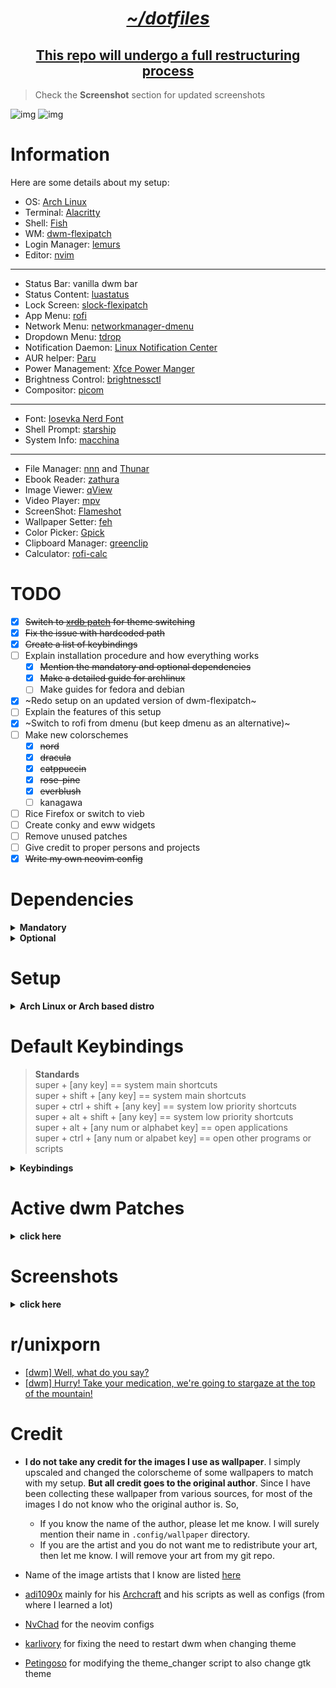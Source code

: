 <h1 align="center"><i><u>~/dotfiles</u></i></h1>

<h2 align="center"><u>This repo will undergo a full restructuring process</u></h2>

> Check the **Screenshot** section for updated screenshots

![img](/ss/dwm_gruvbox_cozy-night.png)
![img](/ss/dwm_nord_catppuccin-macchiato.png)

# Information

Here are some details about my setup:

- OS: [Arch Linux](https://archlinux.org/)
- Terminal: [Alacritty](https://github.com/alacritty/alacritty)
- Shell: [Fish](https://fishshell.com/)
- WM: [dwm-flexipatch](https://github.com/bakkeby/dwm-flexipatch)
- Login Manager: [lemurs](https://github.com/coastalwhite/lemurs)
- Editor: [nvim](https://github.com/neovim/neovim)

---

- Status Bar: vanilla dwm bar
- Status Content: [luastatus](https://github.com/shdown/luastatus)
- Lock Screen: [slock-flexipatch](https://github.com/bakkeby/slock-flexipatch)
- App Menu: [rofi](https://github.com/davatorium/rofi)
- Network Menu: [networkmanager-dmenu](https://github.com/firecat53/networkmanager-dmenu)
- Dropdown Menu: [tdrop](https://github.com/noctuid/tdrop)
- Notification Daemon: [Linux Notification Center](https://github.com/phuhl/linux_notification_center)
- AUR helper: [Paru](https://github.com/Morganamilo/paru)
- Power Management: [Xfce Power Manger](https://docs.xfce.org/xfce/xfce4-power-manager/start)
- Brightness Control: [brightnessctl](https://github.com/Hummer12007/brightnessctl)
- Compositor: [picom](https://github.com/yshui/picom)

---

- Font: [Iosevka Nerd Font](https://www.nerdfonts.com/)
- Shell Prompt: [starship](https://github.com/starship/starship)
- System Info: [macchina](https://github.com/Macchina-CLI/macchina)

---

- File Manager: [nnn](https://github.com/jarun/nnn) and [Thunar](https://docs.xfce.org/xfce/thunar/start)
- Ebook Reader: [zathura](https://github.com/pwmt/zathura)
- Image Viewer: [qView](https://github.com/jurplel/qView)
- Video Player: [mpv](https://github.com/mpv-player/mpv)
- ScreenShot: [Flameshot](https://github.com/flameshot-org/flameshot)
- Wallpaper Setter: [feh](https://github.com/derf/feh)
- Color Picker: [Gpick](https://github.com/thezbyg/gpick)
- Clipboard Manager: [greenclip](https://github.com/erebe/greenclip)
- Calculator: [rofi-calc](https://github.com/svenstaro/rofi-calc)

# TODO

- [x] ~~Switch to [xrdb patch](https://dwm.suckless.org/patches/xrdb/) for theme switching~~
- [x] ~~Fix the issue with hardcoded path~~
- [x] ~~Create a list of keybindings~~
- [ ] Explain installation procedure and how everything works
  - [x] ~~Mention the mandatory and optional dependencies~~
  - [x] ~~Make a detailed guide for archlinux~~
  - [ ] Make guides for fedora and debian
- [x] ~Redo setup on an updated version of dwm-flexipatch~
- [ ] Explain the features of this setup
- [x] ~Switch to rofi from dmenu (but keep dmenu as an alternative)~
- [ ] Make new colorschemes
  - [x] ~~nord~~
  - [x] ~~dracula~~
  - [x] ~~catppuccin~~
  - [x] ~~rose-pine~~
  - [x] ~~everblush~~
  - [ ] kanagawa
- [ ] Rice Firefox or switch to vieb
- [ ] Create conky and eww widgets
- [ ] Remove unused patches
- [ ] Give credit to proper persons and projects
- [x] ~~Write my own neovim config~~

# Dependencies

<details>
<summary><b>Mandatory</b></summary>

- Xorg (for beginners, I recommend installing the whole package)
- xrdb (for reloading xresource colorschemes)
- A terminal emulator
  - if you use anything other than alacritty, modify the line `static const char *termcmd[]  = { "alacritty", NULL };` in `~/.config/dwm/config.h` to your terminal's name (**the theme_changer script will only change the colorschemes of wezterm, alacritty or kitty**)
- rofi (for opening programs, showing keybindings, changing theme, using as power menu, managing clipboard, using as a calculator etc)
- [luastatus](https://github.com/shdown/luastatus) (for status info)
- [feh](https://github.com/derf/feh) (for setting wallpaper)
- Font: Iosevka Nerd Font and Iosevka normal
  - You can also use any other nerd font, but don't forget to add that font to `*fonts[]` in `~/.config/dwm/config.h` and recompile)

</details>

<details>
<summary><b>Optional</b></summary>

You may choose not to install any of these and but doing so might make some things not work as intended

- Drop-down terminal: kitty
  - Drop-down creator - [tdrop](https://github.com/noctuid/tdrop)
  - If you want to use anothera terminal as a drop-down terminal, replace `kitty` to your preferred terminal name in this line - `RULE(.class = "kitty", .isfloating = 1)` in `~/.config/dwm/config.h`
- [Paru](https://github.com/Morganamilo/paru)
- [picom](https://github.com/yshui/picom)
- [networkmanager-dmenu](https://github.com/firecat53/networkmanager-dmenu)
- [brightnessctl](https://github.com/Hummer12007/brightnessctl)
- [starship](https://github.com/starship/starship)
- [macchina](https://github.com/Macchina-CLI/macchina)

</details>

# Setup

<details>
<summary><b>Arch Linux or Arch based distro</b></summary>

> **Work in Progress!!!**

### Mandatory Steps

> **WARNING!!! Backup your dotfiles from your home directory. These steps below will overwrite your configs.**

> **WARNING! This rice only has been on a 1920x1080 resolution display.**

> **If you want to use my dotfiles then it is highly recommended to fork this repo as I might heavily change it overtime.**

> If you don't want to use my configs for programs other than dwm and dmenu, then manually change the `~/.bin/dwm/theme_changer` or else things might get out of control

- Clone this repo to your preferred directory and cd into it - `git clone https://github.com/junnunkarim/dotfiles-linux && cd dotfiles-linux`

- Install mandatory dependencies
  - `sudo pacman -Su --needed base-devel coreutils xorg alacritty lua feh ttf-iosevka-nerd ttc-iosevka wmctrl`
  - Install luastatus
    - `sudo pacman -Su --needed cmake yajl python-docutils`
    - Continue from here - [luastatus](https://github.com/shdown/luastatus#installation)
- Copy necessary configs -
  - `cp -rf .bin .Xresources .xinitrc ~`
    - If you won't use my bashrc then add `.bin` to your $PATH variable
    - **Do not copy `.xsession` as it will change your keyboard layout to dvorak.**
  - `cp -rf .config/alacritty .config/dwm .config/rofi .config/wallpaper ~/.config/`
- Build dwm and dmenu
  - `cd ~/.config/dwm && sudo make install`
  - `cd ~/.config/dmenu && sudo make install`
- Create a desktop entry for dwm
  - `sudo vim /usr/share/xsessions/dwm.desktop`
  ```
  [Desktop Entry]
  Encoding=UTF-8
  Name=dwm
  Comment=the dynamic window manager
  Exec=dwm
  Icon=dwm
  Type=XSession
  ```
- Open `$HOME/.config/dwm/config.h` in a text editor and modify the keybindings to your needs
- Extract the gtk themes from `.themes` directory to your `$HOME/.themes` directory
- Login to dwm using a display manager
  - After getting into dwm press `super + t` and choose any colorscheme (this is to load the wallpaper for the first time)

### Optional steps

> **For each options below, make sure that you are in the dotfiles-linux directory**

- Install paru (AUR helper)
  - `git clone https://aur.archlinux.org/paru.git`
  - `cd paru`
  - `makepkg -si`
- If you want to use my `.bashrc`
  - `cp .bashrc ~`
  - `sudo pacman -Su --needed exa starship`
  - `paru -S --needed macchina`
- If you want to use my `config.fish`
  - `cp -rf ~/.config/fish/config.fish`
  - `sudo pacman -Su --needed exa starship`
  - `paru -S --needed macchina`
- nvim dotfiles
  - `cp -rf .config/nvim ~/.config`
- If you want to use my `.vimrc`
  - `cp .vimrc ~`
  - install [vim-plug](https://github.com/junegunn/vim-plug)
  - setup [coc-nvim](https://github.com/neoclide/coc.nvim)
- brightnessctl
  - `sudo pacman -Su --needed brightnessctl`
- picom
  - `sudo pacman -Su --needed picom`
- networkmanager-dmenu
  - `paru -S --needed networkmanager-dmenu-git`
- redshift
  - `sudo pacman -Su --needed redshift`
- Dropdown terminal
  - `paru -S --needed kitty tdrop tmux`
  - `cp -rf .config/kitty ~/.config`
- zathura
  - `sudo pacman -Su --needed zathura`
  - `cp -rf .config/zathura ~/.config/`
- slock
  - `cp -rf .config/slock ~/.config/`
  - `cd ~/.config/slock && sudo make install`
  - Continue lockscreen setup using [arch wiki - slock](https://wiki.archlinux.org/title/Slock)

</details>

# Default Keybindings

> **Standards** <br>
> super + [any key] == system main shortcuts <br>
> super + shift + [any key] == system main shortcuts <br>
> super + ctrl + shift + [any key] == system low priority shortcuts <br>
> super + alt + shift + [any key] == system low priority shortcuts <br>
> super + alt + [any num or alphabet key] == open applications <br>
> super + ctrl + [any num or alpabet key] == open other programs or scripts <br>

<details>
<summary><b>Keybindings</b></summary>

| **Keybinding**               | **Action**                                 |
| ---------------------------- | ------------------------------------------ |
| super + b                    | toggle bar on/off                          |
| super + s                    | switch a window form stack with master     |
| super + c                    | close a program                            |
| super + shift + q            | quit dwm (only if all programs are closed) |
| super + space                | toggle floating on/off                     |
| super + left/right           | increase/decrease window size              |
| super + shift + ctrl + space | cycle through all layouts                  |
| super + tab                  | move through active tags clockwise         |
| super + backtick             | move through active tags anti-clockwise    |
| super + 0 (zero)             | toggle gaps on/of                          |
| super + shift + i            | hide/unhide window                         |
| super + shift + r            | restart dwm                                |
| super + f                    | toggle fullscreen                          |
| super + 0-9                  | go to the specified tag                    |
| super + shift + 0-9          | move selected window to the specified tag  |
| alt + tab                    | move through window focus clockwise        |
| alt + backtick               | move through window focus anti-clockwise   |

| **Keybinding**               | **Action**                              |
| ---------------------------- | --------------------------------------- |
| super + return/enter         | open terminal                           |
| super + shift + return/enter | open dropdown terminal                  |
| super + l                    | lock screen                             |
| super + n                    | open network menu                       |
| super + t                    | open theme switcher                     |
| super + x                    | open powermenu                          |
| super + k                    | show all keybindings                    |
| super + d                    | open rofi                               |
| super + h                    | open clipboad manager (greenclip)       |
| super + r                    | open calculator (rofi-calc)             |
| super + ctrl + r             | turn on bluelight filter (redshift)     |
| super + ctrl + n             | turn off bluelight filter (redshift)    |
| super + ctrl + p             | turn on compositor (picom)              |
| super + ctrl + u             | turn on compositor (picom)              |
| super + ctrl + g             | open color picker (gpick)               |
| super + alt + f              | open file manager (thunar)              |
| super + alt + n              | open file manager (nnn)                 |
| super + alt + b              | open chromium                           |
| super + alt + e              | open firefox                            |
| super + alt + e              | open neovim                             |
| super + alt + h              | open btop                               |
| prtsc                        | take fullscreen screenshot now          |
| super + prtsc                | take interective screenshot             |
| alt + prtsc                  | take fullscreen screenshot after 5 sec  |
| ctrl + prtsc                 | take fullscreen screenshot after 10 sec |
| super + F1                   | increase brightness                     |
| super + F2                   | decrease brightness                     |
| super + F5                   | increase volume                         |
| super + F6                   | decrease volume                         |
| super + F7                   | toggle mute on/off                      |

</details>

# Active dwm Patches

<details>
<summary><b>click here</b></summary>

- BAR_AWESOMEBAR_PATCH
- BAR_LTSYMBOL_PATCH
- BAR_STATUS_PATCH
- BAR_STATUSBUTTON_PATCH
- BAR_STATUS2D_PATCH
- BAR_SYSTRAY_PATCH
- BAR_UNDERLINETAGS_PATCH
- BAR_TITLE_LEFT_PAD_PATCH
- BAR_BORDER_PATCH
- BAR_CENTEREDWINDOWNAME_PATCH
- BAR_EWMHTAGS_PATCH
- BAR_IGNORE_XFT_ERRORS_WHEN_DRAWING_TEXT_PATCH
- BAR_PADDING_VANITYGAPS_PATCH
- ATTACHBOTTOM_PATCH
- CENTER_PATCH
- COMBO_PATCH
- COOL_AUTOSTART_PATCH
- CYCLELAYOUTS_PATCH
- FOCUSONNETACTIVE_PATCH
- FSIGNAL_PATCH
- LOSEFULLSCREEN_PATCH
- NET_CLIENT_LIST_STACKING_PATCH
- ONLYQUITONEMPTY_PATCH
- RESTARTSIG_PATCH
- SHIFTVIEW_CLIENTS_PATCH
- STACKER_PATCH
- SWITCHTAG_PATCH
- TOGGLEFULLSCREEN_PATCH
- VANITYGAPS_PATCH
- VANITYGAPS_MONOCLE_PATCH
- XRDB_PATCH
- ZOOMSWAP_PATCH
- TILE_LAYOUT
- MONOCLE_LAYOUT

</details>

# Screenshots

<details>
<summary><b>click here</b></summary>

## Catppuccin (Macchiato)

![img](/ss/dwm_catppuccin_macchiato_1.png)
![img](/ss/dwm_catppuccin_macchiato_2.png)
![img](/ss/dwm_catppuccin_macchiato_3.png)

## Cozy-Night

![img](/ss/dwm_cozy-night_1.png)
![img](/ss/dwm_cozy-night_4.png)

## Dracula

![img](/ss/dwm_dracula_1.png)
![img](/ss/dwm_dracula_2.png)
![img](/ss/dwm_dracula_3.png)

## Gruvbox

![img](/ss/dwm_gruvbox_1.png)
![img](/ss/dwm_gruvbox_2.png)
![img](/ss/dwm_gruvbox_3.png)

## Nord

![img](/ss/dwm_nord_1.png)
![img](/ss/dwm_nord_2.png)
![img](/ss/dwm_nord_3.png)

</details>

# r/unixporn

- [[dwm] Well, what do you say?](https://www.reddit.com/r/unixporn/comments/un7we2/dwm_well_what_do_you_say/?utm_source=share&utm_medium=web2x&context=3)
- [[dwm] Hurry! Take your medication, we're going to stargaze at the top of the mountain!](https://www.reddit.com/r/unixporn/comments/vv2ssi/dwm_hurry_take_your_medication_were_going_to/?utm_source=share&utm_medium=web2x&context=3)

# Credit

- **I do not take any credit for the images I use as wallpaper**. I simply upscaled and changed the colorscheme of some wallpapers to match with my setup. **But all credit goes to the original author**. Since I have been collecting these wallpaper from various sources, for most of the images I do not know who the original author is. So,
  - If you know the name of the author, please let me know. I will surely mention their name in `.config/wallpaper` directory.
  - If you are the artist and you do not want me to redistribute your art, then let me know. I will remove your art from my git repo.
- Name of the image artists that I know are listed [here](/.config/wallpaper/README.md)

- [adi1090x](https://github.com/adi1090x) mainly for his [Archcraft](https://archcraft.io/) and his scripts as well as configs (from where I learned a lot)
- [NvChad](https://github.com/NvChad) for the neovim configs
- [karlivory](https://github.com/karlivory) for fixing the need to restart dwm when changing theme
- [Petingoso](https://github.com/Petingoso) for modifying the theme_changer script to also change gtk theme
